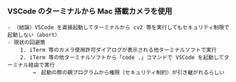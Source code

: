 ### VSCode のターミナルから Mac 搭載カメラを使用
    - （結論）VSCode を直接起動してターミナルから cv2 等を実行してもセキュリティ制限で起動しない（abort）
    - 現状の回避策
        1. iTerm 等のカメラ使用許可ダイアログが表示される他ターミナルソフトで実行
        2. iTerm 等の他ターミナルソフトから「code .」コマンドで VSCode を起動してターミナル経由で実行
            →　起動の際の親プログラムから権限（セキュリティ制約）が引き継がれるらしい